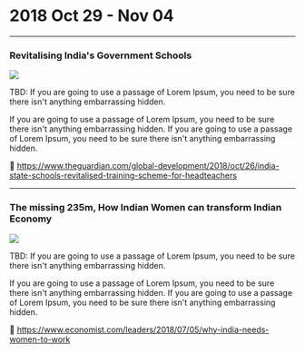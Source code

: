 # 2018 Oct 29 - Nov 04

---

### Revitalising India's Government Schools

<div class="titleimg">
    <img
    src="https://i.guim.co.uk/img/media/6fca1cea38a43e049d150a454978b7eece75a72d/196_590_5658_3395/master/5658.jpg?width=1920&quality=85&auto=format&fit=max&s=1093da41687b2cacf7776bcf11ae7756"
    />
</div>

TBD: If you are going to use a passage of Lorem Ipsum, you need to be sure there isn't anything embarrassing hidden.

If you are going to use a passage of Lorem Ipsum, you need to be sure there isn't anything embarrassing hidden.
If you are going to use a passage of Lorem Ipsum, you need to be sure there isn't anything embarrassing hidden.


:link: https://www.theguardian.com/global-development/2018/oct/26/india-state-schools-revitalised-training-scheme-for-headteachers

---

### The missing 235m, How Indian Women can transform Indian Economy

![](https://www.economist.com/sites/default/files/imagecache/640-width/images/print-edition/20180707_LDD002_0.jpg?style=titleimg)

TBD: If you are going to use a passage of Lorem Ipsum, you need to be sure there isn't anything embarrassing hidden.

If you are going to use a passage of Lorem Ipsum, you need to be sure there isn't anything embarrassing hidden.
If you are going to use a passage of Lorem Ipsum, you need to be sure there isn't anything embarrassing hidden.


:link: https://www.economist.com/leaders/2018/07/05/why-india-needs-women-to-work

<!-- =========================================================================================== -->

[^*]: Last Updated: `2018/11`
